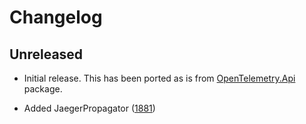 # Changelog

## Unreleased

* Initial release. This has been ported as is from
[OpenTelemetry.Api](../OpenTelemetry.Api/README.md) package.

* Added JaegerPropagator ([1881](https://github.com/open-telemetry/opentelemetry-dotnet/issues/1881))
